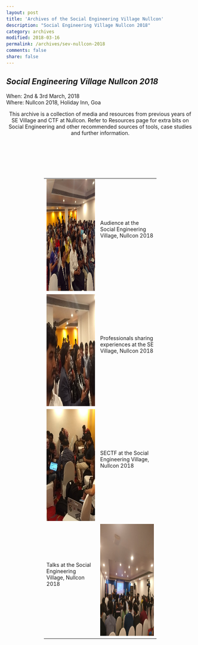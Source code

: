 ```yaml
---
layout: post
title: 'Archives of the Social Engineering Village Nullcon'
description: "Social Engineering Village Nullcon 2018"
category: archives
modified: 2018-03-16
permalink: /archives/sev-nullcon-2018
comments: false
share: false
---	
```



## *Social Engineering Village Nullcon 2018*

When: 2nd & 3rd March, 2018<br>
Where: Nullcon 2018, Holiday Inn, Goa<br>


<center>
This archive is a collection of media and resources from previous years of SE Village and CTF at Nullcon. Refer to Resources page for extra bits on Social Engineering and other recommended sources of tools, case studies and further information.

</center> 

<br /><br /><br /><br /><br />

<center>
<table style="width:60%" border="0">
  <tr>
    <td><img src="../images/sev3.png" height="300" width="400" /></td>
    <td><br>Audience at the Social Engineering Village, Nullcon 2018<br><br /><br /> <br /></td>
  </tr>

  <tr>
    <td><img src="../images/sev4.png" height="300" width="400" /></td>
    <td><br>Professionals sharing experiences at the SE Village, Nullcon 2018<br><br /><br /> <br /></td>
  </tr>

  <tr>
    <td><img src="../images/sev7.png" height="300" width="400" /></td>
    <td><br>SECTF at the Social Engineering Village, Nullcon 2018<br><br /><br /> <br /></td>
  </tr>
  <tr>
    <td><br>Talks at the Social Engineering Village, Nullcon 2018<br><br /><br /> <br /></td>
    <td><img src="../images/sev-2018-4.png" height="300" width="400" /></td>
  </tr>

</table>
</center>


<br /><br /><br />

